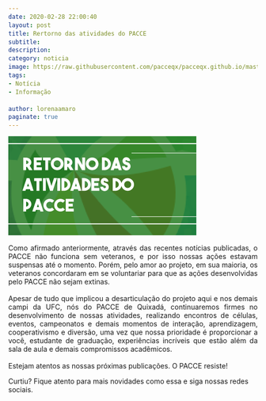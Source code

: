 ```yaml
---
date: 2020-02-28 22:00:40
layout: post
title: Rertorno das atividades do PACCE
subtitle: 
description: 
category: noticia
image: https://raw.githubusercontent.com/pacceqx/pacceqx.github.io/master/assets/pic/2020-02-28/retorno-site.png
tags:
- Notícia
- Informação

author: lorenaamaro
paginate: true
---
```


![](https://raw.githubusercontent.com/pacceqx/pacceqx.github.io/master/assets/pic/2020-02-28/retorno-site.png/)

<p style="text-align: justify">
Como afirmado anteriormente, através das recentes notícias publicadas, o PACCE não funciona sem veteranos, e por isso nossas ações estavam suspensas até o momento. Porém, pelo amor ao projeto, em sua maioria, os veteranos concordaram em se voluntariar para que as ações desenvolvidas pelo PACCE não sejam extinas.
<br><br>
Apesar de tudo que implicou a desarticulação do projeto aqui e nos demais campi da UFC, nós do PACCE de Quixadá, continuaremos firmes no desenvolvimento de nossas atividades, realizando encontros de células, eventos, campeonatos e demais momentos de interação, aprendizagem, cooperativismo e diversão, uma vez que nossa prioridade é proporcionar a você, estudante de graduação, experiências incríveis que estão além da sala de aula e demais compromissos acadêmicos.
<br><br>
Estejam atentos as nossas próximas publicações. O PACCE resiste!
</p>



Curtiu? Fique atento para mais novidades como essa e siga nossas redes sociais.
